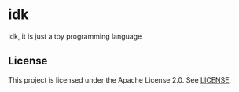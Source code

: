 # idk
idk, it is just a toy programming language

## License 
This project is licensed under the Apache License 2.0. See
[LICENSE](LICENSE).

